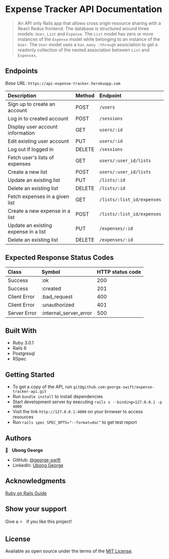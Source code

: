 # Expense Tracker API Documentation

> An API only Rails app that allows cross origin resource sharing with a React Redux frontend. The database is structured around three models: `User`, `List` and `Expense`. The `List` model has zero or more instances of the `Expense` model while belonging to an instance of the `User`. The `User` model uses a `has_many :through` association to get a readonly collection of the nested association between `List` and `Expenses`.

## Endpoints

_Base URL_: `https://api-expense-tracker.herokuapp.com`

|Description|Method|Endpoint|
|:---|:---|:---|
|Sign up to create an account|POST|`/users`|
|Log in to created account|POST|`/sessions`|
|Display user account information|GET|`users/:id`|
|Edit existing user account|PUT|`users/:id`|
|Log out if logged in|DELETE|`/sessions`|
|Fetch user's lists of expenses|GET|`users/:user_id/lists`|
|Create a new list|POST|`users/:user_id/lists`|
|Update an existing list|PUT|`/lists/:id`|
|Delete an existing list|DELETE|`/lists/:id`|
|Fetch expenses in a given list|GET|`/lists/:list_id/expenses`|
|Create a new expense in a list|POST|`/lists/:list_id/expenses`|
|Update an existing expense in a list|PUT|`/expenses/:id`|
|Delete an existing list|DELETE|`/expenses/:id`|


## Expected Response Status Codes

|Class|Symbol|HTTP status code|
|:---|:---|:---|
|Success|:ok|200|
|Success|:created|201|
|Client Error|:bad_request|400|
|Client Error|:unauthorized|401|
|Server Error|:internal_server_error|500|


## Built With
- Ruby 3.0.1
- Rails 6
- Postgresql
- RSpec

## Getting Started

- To get a copy of the API, run `git@github.com:george-swift/expense-tracker-api.git`
- Run `bundle install` to install dependencies
- Start development server by executing `rails s --binding=127.0.0.1 -p 4000`
- Visit the link `http://127.0.0.1:4000` on your browser to access resources
- Run `rails spec SPEC_OPTS="--format=doc"` to get test report

## Authors

👤 &nbsp; **Ubong George**
- GitHub: [@george-swift](https://github.com/george-swift)
- LinkedIn: [Ubong George](https://www.linkedin.com/in/ubong-itok)

## Acknowledgments

[Ruby on Rails Guide](https://guides.rubyonrails.org/api_app.html)

## Show your support

Give a :star: &nbsp; if you like this project!

## License

Available as open source under the terms of the [MIT License](https://opensource.org/licenses/MIT).
